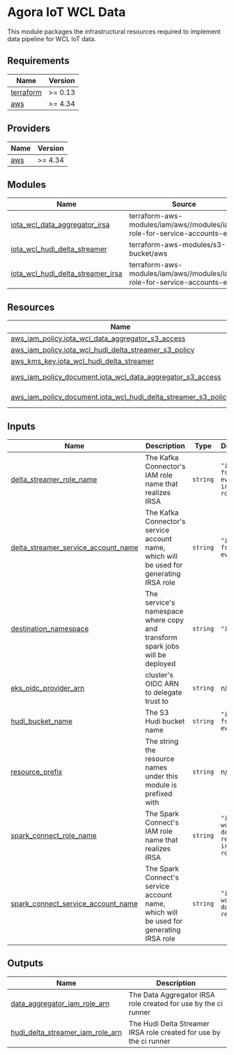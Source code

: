 # Agora IoT WCL Data

This module packages the infrastructural resources required to implement
data pipeline for WCL IoT data.

## Requirements

| Name | Version |
|------|---------|
| <a name="requirement_terraform"></a> [terraform](#requirement\_terraform) | >= 0.13 |
| <a name="requirement_aws"></a> [aws](#requirement\_aws) | >= 4.34 |

## Providers

| Name | Version |
|------|---------|
| <a name="provider_aws"></a> [aws](#provider\_aws) | >= 4.34 |

## Modules

| Name | Source | Version |
|------|--------|---------|
| <a name="module_iota_wcl_data_aggregator_irsa"></a> [iota\_wcl\_data\_aggregator\_irsa](#module\_iota\_wcl\_data\_aggregator\_irsa) | terraform-aws-modules/iam/aws//modules/iam-role-for-service-accounts-eks | 5.11.1 |
| <a name="module_iota_wcl_hudi_delta_streamer"></a> [iota\_wcl\_hudi\_delta\_streamer](#module\_iota\_wcl\_hudi\_delta\_streamer) | terraform-aws-modules/s3-bucket/aws | 3.5.0 |
| <a name="module_iota_wcl_hudi_delta_streamer_irsa"></a> [iota\_wcl\_hudi\_delta\_streamer\_irsa](#module\_iota\_wcl\_hudi\_delta\_streamer\_irsa) | terraform-aws-modules/iam/aws//modules/iam-role-for-service-accounts-eks | 5.11.1 |

## Resources

| Name | Type |
|------|------|
| [aws_iam_policy.iota_wcl_data_aggregator_s3_access](https://registry.terraform.io/providers/hashicorp/aws/latest/docs/resources/iam_policy) | resource |
| [aws_iam_policy.iota_wcl_hudi_delta_streamer_s3_policy](https://registry.terraform.io/providers/hashicorp/aws/latest/docs/resources/iam_policy) | resource |
| [aws_kms_key.iota_wcl_hudi_delta_streamer](https://registry.terraform.io/providers/hashicorp/aws/latest/docs/resources/kms_key) | resource |
| [aws_iam_policy_document.iota_wcl_data_aggregator_s3_access](https://registry.terraform.io/providers/hashicorp/aws/latest/docs/data-sources/iam_policy_document) | data source |
| [aws_iam_policy_document.iota_wcl_hudi_delta_streamer_s3_policy](https://registry.terraform.io/providers/hashicorp/aws/latest/docs/data-sources/iam_policy_document) | data source |

## Inputs

| Name | Description | Type | Default | Required |
|------|-------------|------|---------|:--------:|
| <a name="input_delta_streamer_role_name"></a> [delta\_streamer\_role\_name](#input\_delta\_streamer\_role\_name) | The Kafka Connector's IAM role name that realizes IRSA | `string` | `"iota-fss-events-irsa-role"` | no |
| <a name="input_delta_streamer_service_account_name"></a> [delta\_streamer\_service\_account\_name](#input\_delta\_streamer\_service\_account\_name) | The Kafka Connector's service account name, which will be used for generating IRSA role | `string` | `"iota-fss-events"` | no |
| <a name="input_destination_namespace"></a> [destination\_namespace](#input\_destination\_namespace) | The service's namespace where copy and transform spark jobs will be deployed | `string` | `"iot"` | no |
| <a name="input_eks_oidc_provider_arn"></a> [eks\_oidc\_provider\_arn](#input\_eks\_oidc\_provider\_arn) | cluster's OIDC ARN to delegate trust to | `string` | n/a | yes |
| <a name="input_hudi_bucket_name"></a> [hudi\_bucket\_name](#input\_hudi\_bucket\_name) | The S3 Hudi bucket name | `string` | `"iota-fss-events"` | no |
| <a name="input_resource_prefix"></a> [resource\_prefix](#input\_resource\_prefix) | The string the resource names under this module is prefixed with | `string` | n/a | yes |
| <a name="input_spark_connect_role_name"></a> [spark\_connect\_role\_name](#input\_spark\_connect\_role\_name) | The Spark Connect's IAM role name that realizes IRSA | `string` | `"iota-wcl-data-reader-irsa-role"` | no |
| <a name="input_spark_connect_service_account_name"></a> [spark\_connect\_service\_account\_name](#input\_spark\_connect\_service\_account\_name) | The Spark Connect's service account name, which will be used for generating IRSA role | `string` | `"iota-wcl-data-reader"` | no |

## Outputs

| Name | Description |
|------|-------------|
| <a name="output_data_aggregator_iam_role_arn"></a> [data\_aggregator\_iam\_role\_arn](#output\_data\_aggregator\_iam\_role\_arn) | The Data Aggregator IRSA role created for use by the ci runner |
| <a name="output_hudi_delta_streamer_iam_role_arn"></a> [hudi\_delta\_streamer\_iam\_role\_arn](#output\_hudi\_delta\_streamer\_iam\_role\_arn) | The Hudi Delta Streamer IRSA role created for use by the ci runner |
